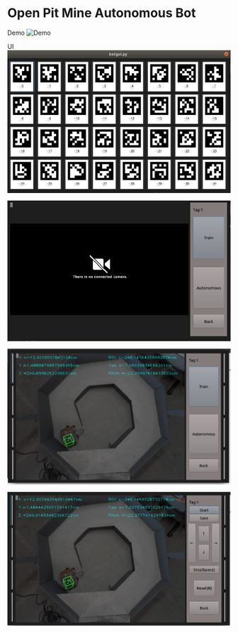 # Open Pit Mine Autonomous Bot

Demo
![Demo](Images/Demo.gif)

UI
![UI](Images/UI1.png)

![UI](Images/UI2.png)

![UI](Images/UI3.png)

![UI](Images/UI4.png)


